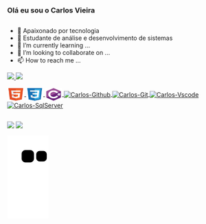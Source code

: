 ### Olá eu sou o Carlos Vieira
##
- 👋 Apaixonado por tecnologia
- 👀 Estudante de análise e desenvolvimento de sistemas
- 🌱 I’m currently learning ...
- 💞️ I’m looking to collaborate on ...
- 📫 How to reach me ...
<div>
<a href="https://github.com/CVieiraSantos">
  <img height="180em" src="https://github-readme-stats.vercel.app/api?username=CVieiraSantos&show_icons=true&theme=dracula&include_all_commits=true&count_private=true"/>
  <img height="180em" src="https://github-readme-stats.vercel.app/api/top-langs/?username=rafaballerini&layout=compact&langs_count=7&theme=dracula"/>
</div>


  <div style="display: inline_block"><br>
  
  <img align="center" alt="Carlos-HTML" height="30" width="40" src="https://raw.githubusercontent.com/devicons/devicon/master/icons/html5/html5-original.svg">
  <img align="center" alt="Carlos-CSS" height="30" width="40" src="https://raw.githubusercontent.com/devicons/devicon/master/icons/css3/css3-original.svg">
  <img align="center" alt="Carlos-Csharp" height="30" width="40" src="https://raw.githubusercontent.com/devicons/devicon/master/icons/csharp/csharp-original.svg">
  <img align="center" alt="Carlos-Github" height="30" width="40" src="https://cdn.jsdelivr.net/gh/devicons/devicon/icons/github/github-original.svg" />      
  <img align="center" alt="Carlos-Git" height="30" width="40" src="https://cdn.jsdelivr.net/gh/devicons/devicon/icons/git/git-plain-wordmark.svg" />              
  <img align="center" alt="Carlos-Vscode" height="30" width="40" src="https://cdn.jsdelivr.net/gh/devicons/devicon/icons/vscode/vscode-original.svg" />
  <img align="center" alt="Carlos-SqlServer" height="30" width="40" src="https://img.icons8.com/color/48/000000/microsoft-sql-server.png"/>

  </div>
  
  ##
  
  <div> 
  
  <a href = "mailto:carlos.eduvieirasantos@gmail.com"><img src="https://img.shields.io/badge/-Gmail-%23333?style=for-the-badge&logo=gmail&logoColor=white" target="_blank"></a>
  <a href="https://www.linkedin.com/in/carlos-vieirasantos/" target="_blank"><img src="https://img.shields.io/badge/-LinkedIn-%230077B5?style=for-the-badge&logo=linkedin&logoColor=white" target="_blank"></a> 
  
</div>
  
 <div> 
  
 
  ![Snake animation](https://github.com/rafaballerini/rafaballerini/blob/output/github-contribution-grid-snake.svg)
 
</div>
